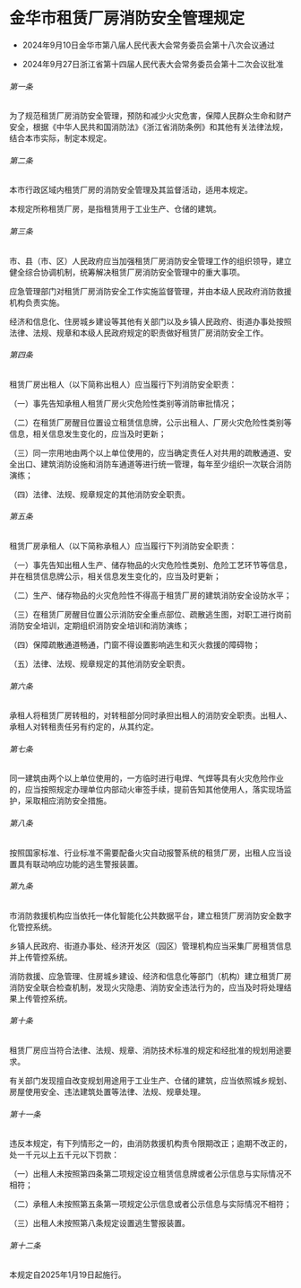 # 金华市租赁厂房消防安全管理规定

- 2024年9月10日金华市第八届人民代表大会常务委员会第十八次会议通过

- 2024年9月27日浙江省第十四届人民代表大会常务委员会第十二次会议批准

<!-- INFO END -->

###### 第一条

为了规范租赁厂房消防安全管理，预防和减少火灾危害，保障人民群众生命和财产安全，根据《中华人民共和国消防法》《浙江省消防条例》和其他有关法律法规，结合本市实际，制定本规定。

###### 第二条

本市行政区域内租赁厂房的消防安全管理及其监督活动，适用本规定。

本规定所称租赁厂房，是指租赁用于工业生产、仓储的建筑。

###### 第三条

市、县（市、区）人民政府应当加强租赁厂房消防安全管理工作的组织领导，建立健全综合协调机制，统筹解决租赁厂房消防安全管理中的重大事项。

应急管理部门对租赁厂房消防安全工作实施监督管理，并由本级人民政府消防救援机构负责实施。

经济和信息化、住房城乡建设等其他有关部门以及乡镇人民政府、街道办事处按照法律、法规、规章和本级人民政府规定的职责做好租赁厂房消防安全工作。

###### 第四条

租赁厂房出租人（以下简称出租人）应当履行下列消防安全职责：

（一）事先告知承租人租赁厂房火灾危险性类别等消防审批情况；

（二）在租赁厂房醒目位置设立租赁信息牌，公示出租人、厂房火灾危险性类别等信息，相关信息发生变化的，应当及时更新；

（三）同一宗用地由两个以上单位使用的，应当确定责任人对共用的疏散通道、安全出口、建筑消防设施和消防车通道等进行统一管理，每年至少组织一次联合消防演练；

（四）法律、法规、规章规定的其他消防安全职责。

###### 第五条

租赁厂房承租人（以下简称承租人）应当履行下列消防安全职责：

（一）事先告知出租人生产、储存物品的火灾危险性类别、危险工艺环节等信息，并在租赁信息牌公示，相关信息发生变化的，应当及时更新；

（二）生产、储存物品的火灾危险性不得高于租赁厂房的建筑消防安全设防水平；

（三）在租赁厂房醒目位置公示消防安全重点部位、疏散逃生图，对职工进行岗前消防安全培训，定期组织消防安全培训和消防演练；

（四）保障疏散通道畅通，门窗不得设置影响逃生和灭火救援的障碍物；

（五）法律、法规、规章规定的其他消防安全职责。

###### 第六条

承租人将租赁厂房转租的，对转租部分同时承担出租人的消防安全职责。出租人、承租人对转租责任另有约定的，从其约定。

###### 第七条

同一建筑由两个以上单位使用的，一方临时进行电焊、气焊等具有火灾危险作业的，应当按照规定办理单位内部动火审签手续，提前告知其他使用人，落实现场监护，采取相应消防安全措施。

###### 第八条

按照国家标准、行业标准不需要配备火灾自动报警系统的租赁厂房，出租人应当设置具有联动响应功能的逃生警报装置。

###### 第九条

市消防救援机构应当依托一体化智能化公共数据平台，建立租赁厂房消防安全数字化管控系统。

乡镇人民政府、街道办事处、经济开发区（园区）管理机构应当采集厂房租赁信息并上传管控系统。

消防救援、应急管理、住房城乡建设、经济和信息化等部门（机构）建立租赁厂房消防安全联合检查机制，发现火灾隐患、消防安全违法行为的，应当及时将处理结果上传管控系统。

###### 第十条

租赁厂房应当符合法律、法规、规章、消防技术标准的规定和经批准的规划用途要求。

有关部门发现擅自改变规划用途用于工业生产、仓储的建筑，应当依照城乡规划、房屋使用安全、违法建筑处置等法律、法规、规章处理。

###### 第十一条

违反本规定，有下列情形之一的，由消防救援机构责令限期改正；逾期不改正的，处一千元以上五千元以下罚款：

（一）出租人未按照第四条第二项规定设立租赁信息牌或者公示信息与实际情况不相符；

（二）承租人未按照第五条第一项规定公示信息或者公示信息与实际情况不相符；

（三）出租人未按照第八条规定设置逃生警报装置。

###### 第十二条

本规定自2025年1月19日起施行。
